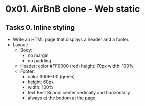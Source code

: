 # 0x01. AirBnB clone - Web static

## Tasks 0. Inline styling
* Write an HTML page that displays a header and a footer.
* Layout:
	- Body:
		+ no margin
		+ no padding
	- Header:
		color #FF0000 (red)
		height: 70px
		width: 100%
	- Footer:
		+ color #00FF00 (green)
		+ height: 60px
		+ width: 100%
		+ text Best School center vertically and horizontally
		+ always at the bottom at the page
